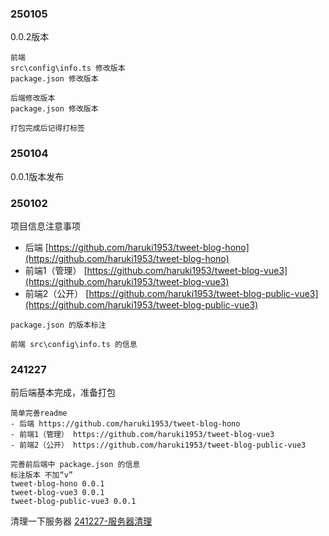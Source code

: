 
### 250105
0.0.2版本
```
前端
src\config\info.ts 修改版本
package.json 修改版本

后端修改版本
package.json 修改版本

打包完成后记得打标签
```

### 250104
0.0.1版本发布

### 250102
项目信息注意事项
- 后端 [https://github.com/haruki1953/tweet-blog-hono](https://github.com/haruki1953/tweet-blog-hono)
- 前端1（管理） [https://github.com/haruki1953/tweet-blog-vue3](https://github.com/haruki1953/tweet-blog-vue3)
- 前端2（公开） [https://github.com/haruki1953/tweet-blog-public-vue3](https://github.com/haruki1953/tweet-blog-public-vue3)

```
package.json 的版本标注

前端 src\config\info.ts 的信息
```

### 241227
前后端基本完成，准备打包
```
简单完善readme
- 后端 https://github.com/haruki1953/tweet-blog-hono
- 前端1（管理） https://github.com/haruki1953/tweet-blog-vue3
- 前端2（公开） https://github.com/haruki1953/tweet-blog-public-vue3

完善前后端中 package.json 的信息
标注版本 不加“v”
tweet-blog-hono 0.0.1
tweet-blog-vue3 0.0.1
tweet-blog-public-vue3 0.0.1
```

清理一下服务器 [241227-服务器清理](../241227-运维/笔记241227/241227-服务器清理.md)
